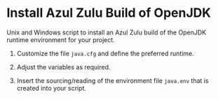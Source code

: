 # Install Azul Zulu Build of OpenJDK

Unix and Windows script to install an Azul Zulu build of the OpenJDK
runtime environment for your project.

1.	Customize the file `java.cfg` and define the preferred runtime.

2.	Adjust the variables as required.

3.	Insert the sourcing/reading of the environment file `java.env`
	that is created into your script.
